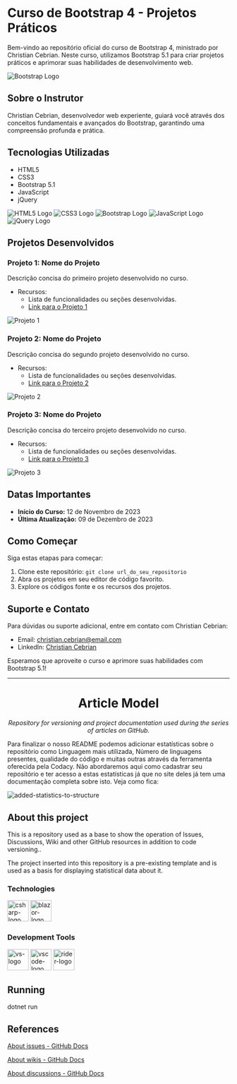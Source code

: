 # Curso de Bootstrap 4 - Projetos Práticos

Bem-vindo ao repositório oficial do curso de Bootstrap 4, ministrado por Christian Cebrian. Neste curso, utilizamos Bootstrap 5.1 para criar projetos práticos e aprimorar suas habilidades de desenvolvimento web.

![Bootstrap Logo](url_da_imagem_do_bootstrap)

## Sobre o Instrutor

Christian Cebrian, desenvolvedor web experiente, guiará você através dos conceitos fundamentais e avançados do Bootstrap, garantindo uma compreensão profunda e prática.

## Tecnologias Utilizadas

- HTML5
- CSS3
- Bootstrap 5.1
- JavaScript
- jQuery

![HTML5 Logo](url_da_imagem_do_html5) ![CSS3 Logo](url_da_imagem_do_css3) ![Bootstrap Logo](url_da_imagem_do_bootstrap) ![JavaScript Logo](url_da_imagem_do_js) ![jQuery Logo](url_da_imagem_do_jquery)

## Projetos Desenvolvidos

### Projeto 1: Nome do Projeto

Descrição concisa do primeiro projeto desenvolvido no curso.

- Recursos:
  - Lista de funcionalidades ou seções desenvolvidas.
  - [Link para o Projeto 1](url_do_projeto_1)

![Projeto 1](url_da_imagem_do_projeto_1)

### Projeto 2: Nome do Projeto

Descrição concisa do segundo projeto desenvolvido no curso.

- Recursos:
  - Lista de funcionalidades ou seções desenvolvidas.
  - [Link para o Projeto 2](url_do_projeto_2)

![Projeto 2](url_da_imagem_do_projeto_2)

### Projeto 3: Nome do Projeto

Descrição concisa do terceiro projeto desenvolvido no curso.

- Recursos:
  - Lista de funcionalidades ou seções desenvolvidas.
  - [Link para o Projeto 3](url_do_projeto_3)

![Projeto 3](url_da_imagem_do_projeto_3)

## Datas Importantes

- **Início do Curso:** 12 de Novembro de 2023
- **Última Atualização:** 09 de Dezembro de 2023

## Como Começar

Siga estas etapas para começar:

1. Clone este repositório: `git clone url_do_seu_repositorio`
2. Abra os projetos em seu editor de código favorito.
3. Explore os códigos fonte e os recursos dos projetos.

## Suporte e Contato

Para dúvidas ou suporte adicional, entre em contato com Christian Cebrian:

- Email: christian.cebrian@email.com
- LinkedIn: [Christian Cebrian](url_do_linkedin)

Esperamos que aproveite o curso e aprimore suas habilidades com Bootstrap 5.1!


-----------------------------------

<h1 align="center">Article Model</h1>
<p align="center"><i>Repository for versioning and project documentation used during the series of articles on GitHub.</i></p>

Para finalizar o nosso README podemos adicionar estatísticas sobre o repositório como Linguagem mais utilizada, Número de linguagens presentes, qualidade do código e muitas outras através da ferramenta oferecida pela Codacy. Não abordaremos aqui como cadastrar seu repositório e ter acesso a estas estatísticas já que no site deles já tem uma documentação completa sobre isto. Veja como fica:

![added-statistics-to-structure](https://raw.githubusercontent.com/balta-io/blog/main/documentacao-com-github/images/added-statistics-to-structure.jpg)

##  About this project

This is a repository used as a base to show the operation of Issues, Discussions, Wiki and other GitHub resources in addition to code versioning..

The project inserted into this repository is a pre-existing template and is used as a basis for displaying statistical data about it.

### Technologies
<p display="inline-block">
  <img width="48" src="https://www.freeiconspng.com/uploads/c-logo-icon-18.png" alt="csharp-logo"/>
  <img width="48" src="https://upload.wikimedia.org/wikipedia/commons/d/d0/Blazor.png" alt="blazor-logo"/>
</p>
                                                                                                  
### Development Tools

<p display="inline-block">
  <img width="48" src="https://static.wikia.nocookie.net/logopedia/images/e/ec/Microsoft_Visual_Studio_2022.svg" alt="vs-logo"/>
  <img width="48" src="https://upload.wikimedia.org/wikipedia/commons/thumb/9/9a/Visual_Studio_Code_1.35_icon.svg/2048px-Visual_Studio_Code_1.35_icon.svg.png" alt="vscode-logo"/>
  <img width="48" src="https://resources.jetbrains.com/storage/products/rider/img/meta/rider_logo_300x300.png" alt="rider-logo"/>
</p>

## Running
dotnet run

## References
[About issues - GitHub Docs](https://docs.github.com/en/issues/tracking-your-work-with-issues/about-issues)

[About wikis - GitHub Docs](https://docs.github.com/en/communities/documenting-your-project-with-wikis/about-wikis)

[About discussions - GitHub Docs](https://docs.github.com/en/discussions/collaborating-with-your-community-using-discussions/about-discussions)

